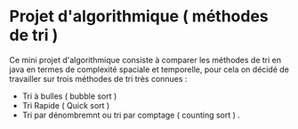 # Projet d'algorithmique ( méthodes de tri ) 

Ce mini projet d'algorithmique consiste à comparer les méthodes de tri en java en termes de complexité spaciale et temporelle, pour cela on décidé de travailler sur trois méthodes de tri très connues :
- Tri à bulles ( bubble sort )
- Tri Rapide ( Quick sort )
- Tri par dénombremnt ou tri par comptage ( counting sort ) .
